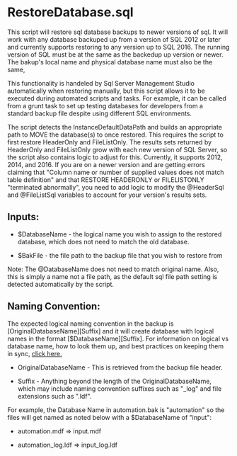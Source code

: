 # RestoreDatabase.sql

This script will restore sql database backups to newer versions of sql. It will work with any database backuped up from a version of SQL 2012 or later and currently supports restoring to any version up to SQL 2016. The running version of SQL must be at the same as the backedup up version or newer. The bakup's local name and physical database name must also be the same,  

This functionality is handeled by Sql Server Management Studio automatically when restoring manually, but this script allows it to be executed during automated scripts and tasks. For example, it can be called from a grunt task to set up testing databases for developers from a standard backup file despite using different SQL environments.

The script detects the InstanceDefaultDataPath and builds an appropriate path to MOVE the database(s) to once restored. This requires the script to first restore HeaderOnly and FileListOnly. The results sets returned by HeaderOnly and FileListOnly grow with each new version of SQL Server, so the script also contains logic to adjust for this. Currently, it supports 2012, 2014, and 2016. If you are on a newer version and are getting errors claiming that "Column name or number of supplied values does not match table definition" and that RESTORE HEADERONLY or FILELISTONLY "terminated abnormally", you need to add logic to modify the @HeaderSql and @FileListSql variables to account for your version's results sets.


## Inputs:

* $DatabaseName - the logical name you wish to assign to the restored database, which does not need to match the old database.

* $BakFile - the file path to the backup file that you wish to restore from

Note: The @DatabaseName does not need to match original name. Also, this is simply a name not a file path, as the default sql file path setting is detected automatically by the script.


## Naming Convention:
The expected logical naming convention in the backup is \[OriginalDatabaseName\]\[Suffix\] and it will create database with logical names in the format \[$DatabaseName\]\[Suffix\]. For information on logical vs database name, how to look them up, and best practices on keeping them in sync, [click here.](http://pnsoftwarestudies.blogspot.com/2013/08/DifferenceBetweenDatabaseNameLogicalNameAndPhysicalNameOfADatabaseInSQLServer.html)

* OriginalDatabaseName - This is retrieved from the backup file header.

* Suffix - Anything beyond the length of the OriginalDatabaseName, which may include naming convention suffixes such as "_log" and file extensions such as ".ldf".


For example, the Database Name in automation.bak is "automation" so the files will get named as noted below with a $DatabaseName of "input":

* automation.mdf => input.mdf

* automation_log.ldf => input_log.ldf
